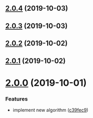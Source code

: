 ## [2.0.4](https://github.com/umutcanbolat/unrepeat/compare/v2.0.3...v2.0.4) (2019-10-03)



## [2.0.3](https://github.com/umutcanbolat/unrepeat/compare/v2.0.2...v2.0.3) (2019-10-03)



## [2.0.2](https://github.com/umutcanbolat/unrepeat/compare/v2.0.1...v2.0.2) (2019-10-02)



## [2.0.1](https://github.com/umutcanbolat/unrepeat/compare/2.0.0...v2.0.1) (2019-10-02)



# [2.0.0](https://github.com/umutcanbolat/unrepeat/compare/c39fec9...2.0.0) (2019-10-01)


### Features

* implement new algorithm ([c39fec9](https://github.com/umutcanbolat/unrepeat/commit/c39fec9))



